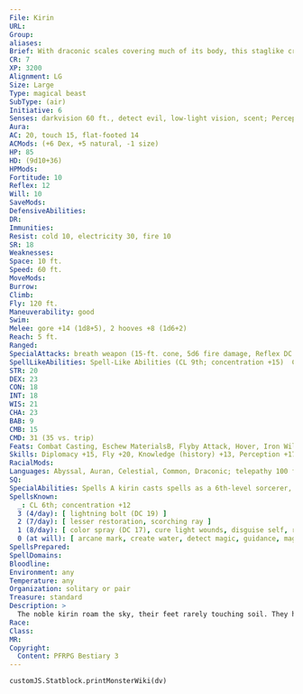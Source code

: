 ```yaml
---
File: Kirin
URL: 
Group: 
aliases: 
Brief: With draconic scales covering much of its body, this staglike creature moves with awe-inspiring grace.
CR: 7
XP: 3200
Alignment: LG
Size: Large
Type: magical beast
SubType: (air)
Initiative: 6
Senses: darkvision 60 ft., detect evil, low-light vision, scent; Perception +17
Aura: 
AC: 20, touch 15, flat-footed 14
ACMods: (+6 Dex, +5 natural, -1 size)
HP: 85
HD: (9d10+36)
HPMods: 
Fortitude: 10
Reflex: 12
Will: 10
SaveMods: 
DefensiveAbilities: 
DR: 
Immunities: 
Resist: cold 10, electricity 30, fire 10
SR: 18
Weaknesses: 
Space: 10 ft.
Speed: 60 ft.
MoveMods: 
Burrow: 
Climb: 
Fly: 120 ft.
Maneuverability: good
Swim: 
Melee: gore +14 (1d8+5), 2 hooves +8 (1d6+2)
Reach: 5 ft.
Ranged: 
SpecialAttacks: breath weapon (15-ft. cone, 5d6 fire damage, Reflex DC 18 for half, usable every 1d4 rounds), powerful charge (gore, 2d8+14)
SpellLikeAbilities: Spell-Like Abilities (CL 9th; concentration +15)  Constant-detect evil, water walk   At Will-gaseous form, gust of wind   1/day-break enchantment, create food and water, major creation, wind walk (self only)
STR: 20
DEX: 23
CON: 18
INT: 18
WIS: 21
CHA: 23
BAB: 9
CMB: 15
CMD: 31 (35 vs. trip)
Feats: Combat Casting, Eschew MaterialsB, Flyby Attack, Hover, Iron Will, Weapon Focus (gore)
Skills: Diplomacy +15, Fly +20, Knowledge (history) +13, Perception +17, Perform (sing) +15, Sense Motive +14
RacialMods: 
Languages: Abyssal, Auran, Celestial, Common, Draconic; telepathy 100 ft.
SQ: 
SpecialAbilities: Spells A kirin casts spells as a 6th-level sorcerer, and can cast spells from the cleric list as well as those normally available to a sorcerer. Cleric spells are considered arcane spells for a kirin, meaning that the creature does not need a divine focus to cast them.
SpellsKnown:
  _: CL 6th; concentration +12
  3 (4/day): [ lightning bolt (DC 19) ]
  2 (7/day): [ lesser restoration, scorching ray ]
  1 (8/day): [ color spray (DC 17), cure light wounds, disguise self, remove fear, sanctuary (DC 17) ]
  0 (at will): [ arcane mark, create water, detect magic, guidance, mage hand, mending, stabilize ]
SpellsPrepared: 
SpellDomains: 
Bloodline: 
Environment: any
Temperature: any
Organization: solitary or pair
Treasure: standard
Description: >
  The noble kirin roam the sky, their feet rarely touching soil. They have a stag's graceful body and cloven hooves, a pair of backward-facing horns, and a thick mane and tail ranging from golden to brilliant reds or purples in the hues of the setting sun. Their hide resembles that of a dragon, the scales gleaming ebon or iridescent green.  Rare in the extreme, kirin seldom meddle openly in worldly affairs, preferring a subtle hand in overturning the schemes of wicked spirits such as hags and oni. The blood of young kirin runs hot, however, and such spirited youths may serve as mounts for cavaliers and paladins of clever wit and untarnished moral quality.  The wisest and most powerful kirin are known as emperor kirin, having earned this title through the respect of their peers and the strength of their powers. They resemble standard kirin, except their hooves give off sparks as they gallop through the air.  Emperor kirin have the advanced creature simple template and additional racial Hit Dice. When advancing a kirin's Hit Dice to create an emperor kirin, make the following additional changes.  • CR: Increase by 1 + the number of additional HD.  • Breath Weapon: Damage increases by 1d6 for every 2 additional HD.  • Spellcasting: Increase sorcerer level (for the purpose of spells known and spells per day) by 1 per additional HD.  • Spell-Like Abilities: Increase caster level by +1 per additional HD.  • Spell Resistance: Increase by +1 per additional HD.
Race: 
Class: 
MR: 
Copyright:
  Content: PFRPG Bestiary 3
---
```

```dataviewjs
customJS.Statblock.printMonsterWiki(dv)
```
